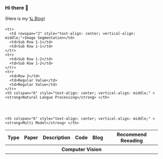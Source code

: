 ### Hi there 👋
(Here is my [🪐 Blog](https://jaz201107.github.io/))



<table>
  <thead>
    <tr>
      <th>Type </th>
      <th>Paper </th>
      <th>Description </th>
      <th>Code </th>
      <th>Blog </th>
      <th>Recommend Reeading</th>
    </tr> 
  </thead>
  <tbody>
    <th colspan="6" style="text-align: center; vertical-align: middle;" > <strong>Computer Vision</strong> </th>
    
    <tr>
      <td rowspan="2" style="text-align: center; vertical-align: middle;">Image Segmentation</td>
      <td>Sub Row 1-1</td>
      <td>Sub Row 1-1</td>
    </tr>
    <tr>
      <td>Sub Row 1-2</td>
      <td>Sub Row 1-2</td>
    </tr>
    <tr>
      <td>Row 2</td>
      <td>Regular Value</td>
      <td>Regular Value</td>
    </tr>
    <th colspan="6" style="text-align: center; vertical-align: middle;" > <strong>Natural Langue Processing</strong> </th>




    <th colspan="6" style="text-align: center; vertical-align: middle;" > <strong>Multi Model</strong> </th>
  </tbody>
</table>


